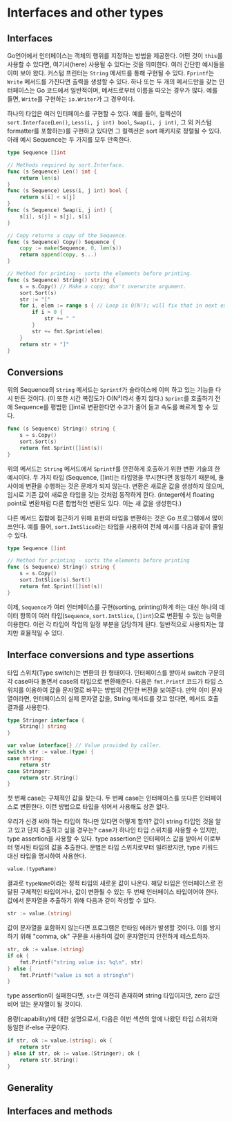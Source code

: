 # Interfaces and other types

## Interfaces

Go언어에서 인터페이스는 객체의 행위를 지정하는 방법을 제공한다. 어떤 것이 `this`를 사용할 수 있다면, 여기서(here) 사용될 수 있다는 것을 의미한다. 여러 간단한 예시들을 이미 보아 왔다. 커스텀 프린터는 `String` 메서드를 통해 구현될 수 있다. `Fprintf`는 `Write` 메서드를 가진다면 출력을 생성할 수 있다. 하나 또는 두 개의 메서드만을 갖는 인터페이스는 Go 코드에서 일반적이며, 메서드로부터 이름을 따오는 경우가 많다. 예를 들면, `Write`를 구현하는 `io.Writer`가 그 경우이다.

하나의 타입은 여러 인터페이스를 구현할 수 있다. 예를 들어, 컬렉션이 `sort.Interface`(`Len()`, `Less(i, j int) bool`, `Swap(i, j int)`, 그 외 커스텀 formatter를 포함하는)를 구현하고 있다면 그 컬렉션은 sort 패키지로 정렬될 수 있다. 아래 예시 Sequence는 두 가지를 모두 만족한다.

```go
type Sequence []int

// Methods required by sort.Interface.
func (s Sequence) Len() int {
    return len(s)
}
func (s Sequence) Less(i, j int) bool {
    return s[i] < s[j]
}
func (s Sequence) Swap(i, j int) {
    s[i], s[j] = s[j], s[i]
}

// Copy returns a copy of the Sequence.
func (s Sequence) Copy() Sequence {
    copy := make(Sequence, 0, len(s))
    return append(copy, s...)
}

// Method for printing - sorts the elements before printing.
func (s Sequence) String() string {
    s = s.Copy() // Make a copy; don't overwrite argument.
    sort.Sort(s)
    str := "["
    for i, elem := range s { // Loop is O(N²); will fix that in next example.
        if i > 0 {
            str += " "
        }
        str += fmt.Sprint(elem)
    }
    return str + "]"
}
```

## Conversions

위의 Sequence의 `String` 메서드는 `Sprintf`가 슬라이스에 이미 하고 있는 기능을 다시 만든 것이다. (이 또한 시간 복잡도가 O(N²)라서 좋지 않다.) `Sprint`를 호출하기 전에 Sequence를 평범한 []int로 변환한다면 수고가 줄어 들고 속도를 빠르게 할 수 있다.

```go
func (s Sequence) String() string {
    s = s.Copy()
    sort.Sort(s)
    return fmt.Sprint([]int(s))
}
```

위의 메서드는 `String` 메서드에서 `Sprintf`를 안전하게 호출하기 위한 변환 기술의 한 예시이다. 두 가지 타입 (Sequence, []int)는 타입명을 무시한다면 동일하기 때문에, 둘 사이에 변환을 수행하는 것은 문제가 되지 않는다. 변환은 새로운 값을 생성하지 않으며, 임시로 기존 값이 새로운 타입을 갖는 것처럼 동작하게 한다. (integer에서 floating point로 변환처럼 다른 합법적인 변환도 있다. 이는 새 값을 생성한다.)

다른 메서드 집합에 접근하기 위해 표현의 타입을 변환하는 것은 Go 프로그램에서 많이 쓰인다. 예를 들어, `sort.IntSlice`라는 타입을 사용하여 전체 예시를 다음과 같이 줄일 수 있다.

```go
type Sequence []int

// Method for printing - sorts the elements before printing
func (s Sequence) String() string {
    s = s.Copy()
    sort.IntSlice(s).Sort()
    return fmt.Sprint([]int(s))
}
```

이제, `Sequence`가 여러 인터페이스를 구현(sorting, printing)하게 하는 대신 하나의 데이터 항목이 여러 타입(`Sequence`, `sort.IntSlice`, `[]int`)으로 변환될 수 있는 능력을 이용한다. 이런 각 타입이 작업의 일정 부분을 담당하게 된다. 일반적으로 사용되지는 않지만 효율적일 수 있다.

## Interface conversions and type assertions

타입 스위치(Type switch)는 변환의 한 형태이다. 인터페이스를 받아서 switch 구문의 각 case마다 돌면서 case의 타입으로 변환해준다. 다음은 `fmt.Printf` 코드가 타입 스위치를 이용하여 값을 문자열로 바꾸는 방법의 간단한 버전을 보여준다. 만약 이미 문자열이라면, 인터페이스의 실제 문자열 값을, String 메서드를 갖고 있다면, 메서드 호출 결과를 사용한다.

```go
type Stringer interface {
    String() string
}

var value interface{} // Value provided by caller.
switch str := value.(type) {
case string:
    return str
case Stringer:
    return str.String()
}
```

첫 번째 case는 구체적인 값을 찾는다. 두 번째 case는 인터페이스를 또다른 인터페이스로 변환한다. 이런 방법으로 타입을 섞어서 사용해도 상관 없다.

우리가 신경 써야 하는 타입이 하나만 있다면 어떻게 할까? 값이 string 타입인 것을 알고 있고 단지 추출하고 싶을 경우는? case가 하나인 타입 스위치를 사용할 수 있지만, type assertion을 사용할 수 있다. type assertion은 인터페이스 값을 받아서 이로부터 명시된 타입의 값을 추출한다. 문법은 타입 스위치로부터 빌려왔지만, type 키워드 대신 타입을 명시하여 사용한다.

```go
value.(typeName)
```

결과로 `typeName`이라는 정적 타입의 새로운 값이 나온다. 해당 타입은 인터페이스로 전달된 구체적인 타입이거나, 값이 변환될 수 있는 두 번째 인터페이스 타입이어야 한다. 값에서 문자열을 추출하기 위해 다음과 같이 작성할 수 있다.

```go
str := value.(string)
```

값이 문자열을 포함하지 않는다면 프로그램은 런타임 에러가 발생할 것이다. 이를 방지하기 위해 "comma, ok" 구문을 사용하여 값이 문자열인지 안전하게 테스트하자.

```go
str, ok := value.(string)
if ok {
    fmt.Printf("string value is: %q\n", str)
} else {
    fmt.Printf("value is not a string\n")
}
```

type assertion이 실패한다면, `str`은 여전히 존재하며 string 타입이지만, zero 값인 비어 있는 문자열이 될 것이다.

용량(capability)에 대한 설명으로서, 다음은 이번 섹션의 앞에 나왔던 타입 스위치와 동일한 if-else 구문이다.

```go
if str, ok := value.(string); ok {
    return str
} else if str, ok := value.(Stringer); ok {
    return str.String()
}
```

## Generality

## Interfaces and methods
